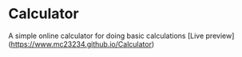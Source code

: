 # Calculator

A simple online calculator for doing basic calculations 
[Live preview] (https://www.mc23234.github.io/Calculator)
